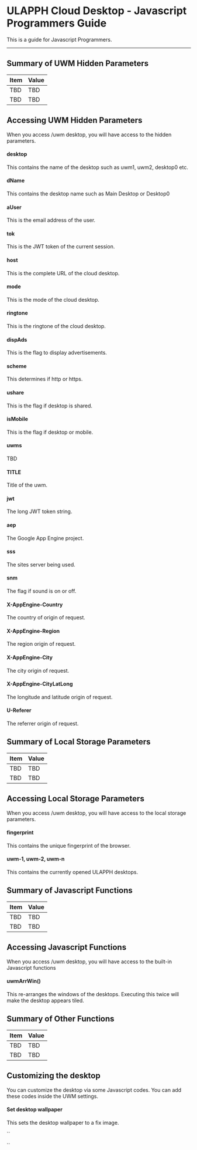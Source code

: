 ULAPPH Cloud Desktop - Javascript Programmers Guide
===================


This is a guide for Javascript Programmers.

----------

Summary of UWM Hidden Parameters
-------------

Item     | Value
-------- | ---
TBD		 | TBD
TBD		 | TBD

Accessing UWM Hidden Parameters
-------------

When you access /uwm desktop, you will have access to the hidden parameters.

#### <i class="icon-file"></i> desktop

This contains the name of the desktop such as uwm1, uwm2, desktop0 etc.

#### <i class="icon-file"></i> dName

This contains the desktop name such as Main Desktop or Desktop0

#### <i class="icon-file"></i> aUser

This is the email address of the user.

#### <i class="icon-file"></i> tok

This is the JWT token of the current session.

#### <i class="icon-file"></i> host

This is the complete URL of the cloud desktop.

#### <i class="icon-file"></i> mode

This is the mode of the cloud desktop.

#### <i class="icon-file"></i> ringtone

This is the ringtone of the cloud desktop.

#### <i class="icon-file"></i> dispAds

This is the flag to display advertisements.

#### <i class="icon-file"></i> scheme

This determines if http or https.

#### <i class="icon-file"></i> ushare

This is the flag if desktop is shared.

#### <i class="icon-file"></i> isMobile

This is the flag if desktop or mobile.

#### <i class="icon-file"></i> uwms

TBD

#### <i class="icon-file"></i> TITLE

Title of the uwm.

#### <i class="icon-file"></i> jwt

The long JWT token string.

#### <i class="icon-file"></i> aep

The Google App Engine project.

#### <i class="icon-file"></i> sss

The sites server being used.

#### <i class="icon-file"></i> snm

The flag if sound is on or off.

#### <i class="icon-file"></i> X-AppEngine-Country

The country of origin of request.

#### <i class="icon-file"></i> X-AppEngine-Region

The region origin of request.

#### <i class="icon-file"></i> X-AppEngine-City

The city origin of request.

#### <i class="icon-file"></i> X-AppEngine-CityLatLong

The longitude and latitude origin of request.

#### <i class="icon-file"></i> U-Referer

The referrer  origin of request.


Summary of Local Storage Parameters
-------------

Item     | Value
-------- | ---
TBD		 | TBD
TBD		 | TBD

Accessing Local Storage Parameters
-------------

When you access /uwm desktop, you will have access to the local storage parameters.

#### <i class="icon-file"></i> fingerprint

This contains the unique fingerprint of the browser.

#### <i class="icon-file"></i> uwm-1, uwm-2, uwm-n

This contains the currently opened ULAPPH desktops.


Summary of Javascript Functions
-------------

Item     | Value
-------- | ---
TBD		 | TBD
TBD		 | TBD

Accessing Javascript Functions
-------------

When you access /uwm desktop, you will have access to the built-in Javascript functions

#### <i class="icon-file"></i> uwmArrWin()

This re-arranges the windows of the desktops. Executing this twice will make the desktop appears tiled.


Summary of Other Functions
-------------

Item     | Value
-------- | ---
TBD		 | TBD
TBD		 | TBD

Customizing the desktop
-------------

You can customize the desktop via some Javascript codes. You can add these codes inside the UWM settings.

#### <i class="icon-file"></i> Set desktop wallpaper

This sets the desktop wallpaper to a fix image.

``
<script>    
    setTimeout(function(){
    	var rn = document.getElementById("ranid");
    	rn.value = "pause";
        var bgImgUrl = "https://lh3.googleusercontent.com/5-KY9yZgOBEaS5d-f7fS7SYbMDRA3UPW1Ppgp_-oraPuqyP0FUZCKQoHzi-dF5qiLm9h7xuuzzbEiKnGhFZ9pKl9_UK4Og=s1500";
        document.getElementById("DEFAULT_WALLPAPER").value = bgImgUrl;
        document.getElementById('page').style.backgroundImage = "url(" + bgImgUrl + ")";    
    }, 10000);
</script>
``

